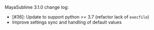 MayaSublime 3.1.0 change log:

- [#36]: Update to support python >= 3.7 (refactor lack of `execfile`)
- Improve settings sync and handling of default values
